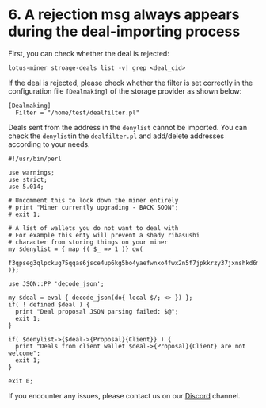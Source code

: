 # 6. A rejection msg always appears during the deal-importing process

First, you can check whether the deal is rejected:

```
lotus-miner stroage-deals list -v| grep <deal_cid>
```

If the deal is rejected, please check whether the filter is set correctly in the configuration file `[Dealmaking]` of the storage provider as shown below:

```
[Dealmaking]
  Filter = "/home/test/dealfilter.pl"
```

Deals sent from the address in the `denylist` cannot be imported. You can check the `denylist`in the `dealfilter.pl` and add/delete addresses according to your needs.

```
#!/usr/bin/perl

use warnings;
use strict;
use 5.014;

# Uncomment this to lock down the miner entirely
# print "Miner currently upgrading - BACK SOON";
# exit 1;

# A list of wallets you do not want to deal with
# For example this enty will prevent a shady ribasushi
# character from storing things on your miner
my $denylist = { map {( $_ => 1 )} qw(
  f3qpseg3qlpckug75qqas6jsce4up6kg5bo4yaefwnxo4fwx2n5f7jpkkrzy37jxnshkd6mazxso2rxfoax111
)};

use JSON::PP 'decode_json';

my $deal = eval { decode_json(do{ local $/; <> }) };
if( ! defined $deal ) {
  print "Deal proposal JSON parsing failed: $@";
  exit 1;
}

if( $denylist->{$deal->{Proposal}{Client}} ) {
  print "Deals from client wallet $deal->{Proposal}{Client} are not welcome";
  exit 1;
}

exit 0;
```



If you encounter any issues, please contact us on our [Discord](https://filswan.com/discord) channel.

